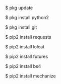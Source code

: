 $ pkg update

$ pkg install python2

$ pkg install git

$ pip2 install requests

$ pip2 install lolcat

$ pip2 install futures

$ pip2 install bs4

$ pip2 install mechanize
